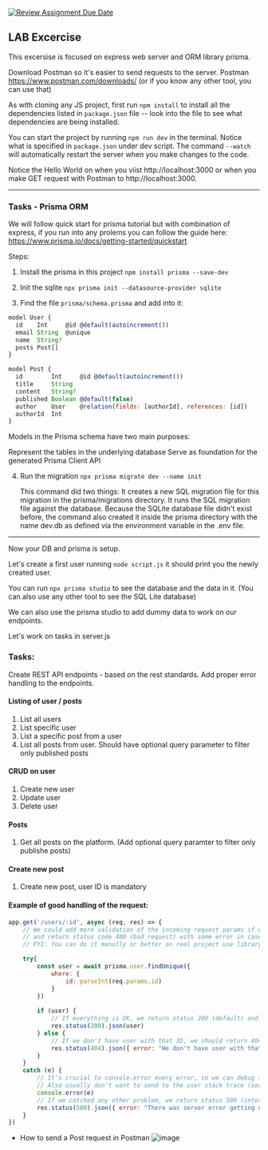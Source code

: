 [![Review Assignment Due Date](https://classroom.github.com/assets/deadline-readme-button-22041afd0340ce965d47ae6ef1cefeee28c7c493a6346c4f15d667ab976d596c.svg)](https://classroom.github.com/a/oTvD4rc6)
## LAB Excercise

This excersise is focused on express web server and ORM library prisma.

Download Postman so it's easier to send requests to the server. Postman https://www.postman.com/downloads/
(or if you know any other tool, you can use that)

As with cloning any JS project, first run `npm install` to install all the dependencies listed in `package.json` file -- look into the file to see what dependencies are being installed.

You can start the project by running `npm run dev` in the terminal. Notice what is specified in `package.json` under dev script. The command `--watch` will automatically restart the server when you make changes to the code.

Notice the Hello World on when you viist http://localhost:3000 or when you make GET request with Postman to http://localhost:3000.

---

### Tasks - Prisma ORM

We will follow quick start for prisma tutorial but with combination of express, if you run into any prolems you can follow the guide here:
https://www.prisma.io/docs/getting-started/quickstart 


Steps:
1. Install the prisma in this project
 `npm install prisma --save-dev`

2. Init the sqlite `npx prisma init --datasource-provider sqlite`

3. Find the file `prisma/schema.prisma` 
and add into it:
```javascript
model User {
  id    Int     @id @default(autoincrement())
  email String  @unique
  name  String?
  posts Post[]
}

model Post {
  id        Int     @id @default(autoincrement())
  title     String
  content   String?
  published Boolean @default(false)
  author    User    @relation(fields: [authorId], references: [id])
  authorId  Int
}
```
Models in the Prisma schema have two main purposes:

Represent the tables in the underlying database
Serve as foundation for the generated Prisma Client API

4. Run the migration `npx prisma migrate dev --name init`
 
    This command did two things:
    It creates a new SQL migration file for this migration in the prisma/migrations directory.
    It runs the SQL migration file against the database.
    Because the SQLite database file didn't exist before, the command also created it inside the prisma directory with the name dev.db as defined via the environment variable in the .env file.

----------------
Now your DB and prisma is setup. 

Let's create a first user running `node script.js` it should print you the newly created user.

You can run `npx prisma studio` to see the database and the data in it. (You can also use any other tool to see the SQL Lite database)

We can also use the prisma studio to add dummy data to work on our endpoints.

Let's work on tasks in server.js
### Tasks:
Create REST API endpoints - based on the rest standards.
Add proper error handling to the endpoints.

#### Listing of user / posts
1. List all users
2. List specific user
3. List a specific post from a user
4. List all posts from user. Should have optional query parameter to filter only published posts

#### CRUD on user
1. Create new user
2. Update user
3. Delete user

#### Posts
1. Get all posts on the platform. (Add optional query paramter to filter only publishe posts)

#### Create new post
1. Create new post, user ID is mandatory


#### Example of good handling of the request:

```javascript
app.get('/users/:id', async (req, res) => {
    // We could add more validation of the incoming request params if we wanted here
    // and return status code 400 (bad request) with some error in case of incorrect input
    // FYI: You can do it manully or better on real project use library like zod / yoi / express-validator

    try{
        const user = await prisma.user.findUnique({
            where: {
                id: parseInt(req.params.id)
            }
        })
    
        if (user) {
            // If everything is OK, we return status 200 (default) and user object
            res.status(200).json(user)
        } else {
            // If we don't have user with that ID, we should return 404 (not found) based on the API design.
            res.status(404).json({ error: "We don't have user with that ID" })
        }
    }
    catch (e) {
        // It's crucial to console.error every error, so we can debug it later
        // Also usually don't want to send to the user stack trace (security reasons)
        console.error(e)
        // If we catched any other problem, we return status 500 (internal server error)
        res.status(500).json({ error: "There was server error getting user." })
    }
})
```

- How to send a Post request in Postman
  ![image](https://user-images.githubusercontent.com/8086995/223738127-fc28a41b-9f7c-45bf-8e05-045c072f7ae3.png)





